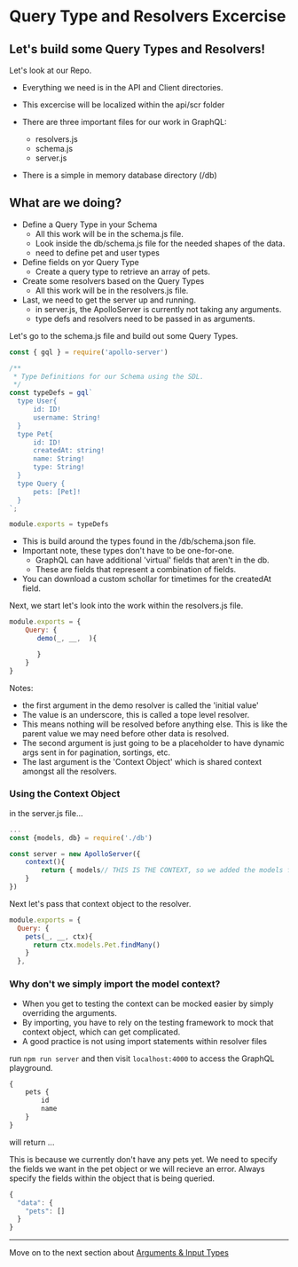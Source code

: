 # Query Type and Resolvers Excercise

## Let's build some Query Types and Resolvers!

Let's look at our Repo.

- Everything we need is in the API and Client directories.
- This excercise will be localized within the api/scr folder
- There are three important files for our work in GraphQL:

  - resolvers.js
  - schema.js
  - server.js

- There is a simple in memory database directory (/db)

## What are we doing?

- Define a Query Type in your Schema
  - All this work will be in the schema.js file.
  - Look inside the db/schema.js file for the needed shapes of the data.
  - need to define pet and user types
- Define fields on yor Query Type
  - Create a query type to retrieve an array of pets.
- Create some resolvers based on the Query Types
  - All this work will be in the resolvers.js file.
- Last, we need to get the server up and running.
  - in server.js, the ApolloServer is currently not taking any arguments.
  - type defs and resolvers need to be passed in as arguments.

Let's go to the schema.js file and build out some Query Types.

```javascript
const { gql } = require('apollo-server')

/**
 * Type Definitions for our Schema using the SDL.
 */
const typeDefs = gql`
  type User{
      id: ID!
      username: String!
  }
  type Pet{
      id: ID!
      createdAt: string!
      name: String!
      type: String!
  }
  type Query {
      pets: [Pet]!
  }
`;

module.exports = typeDefs
```

- This is build around the types found in the /db/schema.json file.
- Important note, these types don't have to be one-for-one.
  - GraphQL can have additional 'virtual' fields that aren't in the db.
  - These are fields that represent a combination of fields.
- You can download a custom schollar for timetimes for the createdAt field.

Next, we start let's look into the work within the resolvers.js file.

```javascript
module.exports = {
    Query: {
       demo(_, __,  ){

       }
    }
}

```

Notes:

- the first argument in the demo resolver is called the 'initial value'
- The value is an underscore, this is called a tope level resolver.
- This means nothing will be resolved before anything else. This is like the parent value we may need before other data is resolved.
- The second argument is just going to be a placeholder to have dynamic args sent in for pagination, sortings, etc.
- The last argument is the 'Context Object' which is shared context amongst all the resolvers.

### Using the Context Object

in the server.js file...

```javascript
...
const {models, db} = require('./db')

const server = new ApolloServer({
    context(){
        return { models// THIS IS THE CONTEXT, so we added the models from the db }
    }
})
```

Next let's pass that context object to the resolver.

```javascript
module.exports = {
  Query: {
    pets(_, __, ctx){
      return ctx.models.Pet.findMany()
    }
  },
```

### Why don't we simply import the model context?

- When you get to testing the context can be mocked easier by simply overriding the arguments.
- By importing, you have to rely on the testing framework to mock that context object, which can get complicated.
- A good practice is not using import statements within resolver files

run `npm run server` and then visit `localhost:4000` to access the GraphQL playground.

```javascript
{
    pets {
        id
        name
    }
}
```

will return ...

This is because we currently don't have any pets yet.
We need to specify the fields we want in the pet object or we will recieve an error. Always specify the fields within the object that is being queried.

```javascript
{
  "data": {
    "pets": []
  }
}
```

---

Move on to the next section about [Arguments & Input Types](../02-Arguments-and-input-types/00-arguments.md)
